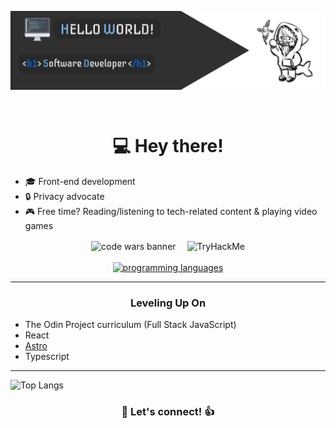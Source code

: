 <p><img align="center" src="./assets/profile_banner.png"></p><br>

<h1 align="center">💻 <b>Hey there!</b></h1>

- 🎓 Front-end development
- 🔒 Privacy advocate
- 🎮 Free time? Reading/listening to tech-related content & playing video games

<div align="center">
    <img align="center" alt="code wars banner" src="https://www.codewars.com/users/hny-codes/badges/large">&emsp;
     <img align="center" src="https://tryhackme-badges.s3.amazonaws.com/TenyouTachia.png" alt="TryHackMe"><br><br>
</div>

<div align="center">
    <a href="https://skillicons.dev">
        <img alt="programming languages" src="https://skillicons.dev/icons?i=git,js,html,css,py,react,vite,astro" />
    </a><br>
</div>

---

<div align="center">
    <h3><b>Leveling Up On</b></h3>
</div>

- The Odin Project curriculum (Full Stack JavaScript)
- React
- [Astro](https://astro.build/)
- Typescript

---
![Top Langs](https://github-readme-stats.vercel.app/api/top-langs/?username=hny-codes&layout=donut&langs_count=10&theme=tokyonight)

<h3 align="center">💬 Let's connect! 👍</h3>
